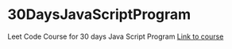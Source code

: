 # 30DaysJavaScriptProgram

Leet Code Course for 30 days Java Script Program
[Link to course]([https://github.com/user/repository/subscription](https://leetcode.com/studyplan/30-days-of-javascript/)https://leetcode.com/studyplan/30-days-of-javascript/)
